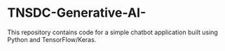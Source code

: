 # TNSDC-Generative-AI-
This repository contains code for a simple chatbot application built using Python and TensorFlow/Keras.
